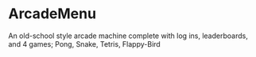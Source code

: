 # ArcadeMenu

An old-school style arcade machine complete with log ins, leaderboards, and 4 games; Pong, Snake, Tetris, Flappy-Bird 
